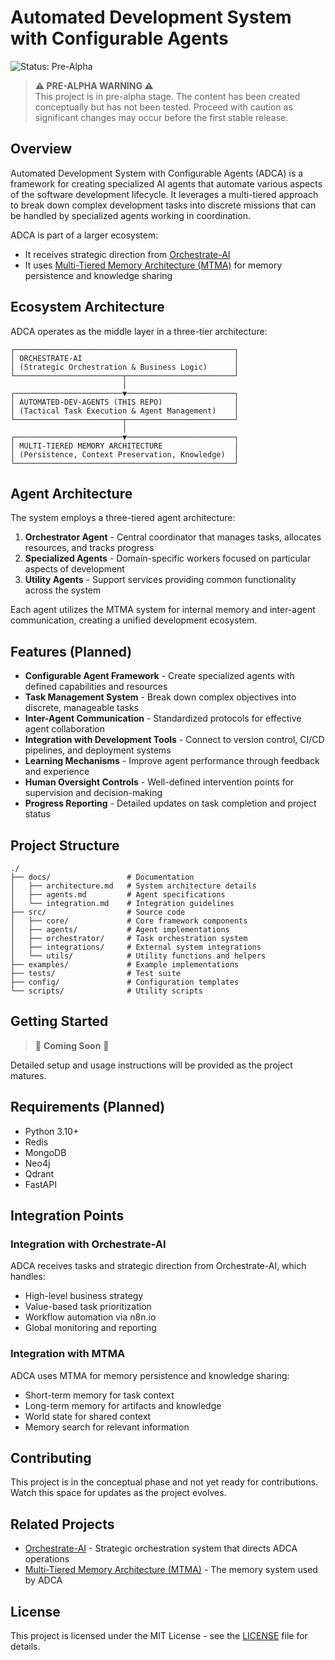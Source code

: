 # Automated Development System with Configurable Agents

![Status: Pre-Alpha](https://img.shields.io/badge/Status-Pre--Alpha-red)

> **⚠️ PRE-ALPHA WARNING ⚠️**  
> This project is in pre-alpha stage. The content has been created conceptually but has not been tested. Proceed with caution as significant changes may occur before the first stable release.

## Overview

Automated Development System with Configurable Agents (ADCA) is a framework for creating specialized AI agents that automate various aspects of the software development lifecycle. It leverages a multi-tiered approach to break down complex development tasks into discrete missions that can be handled by specialized agents working in coordination.

ADCA is part of a larger ecosystem:
- It receives strategic direction from [Orchestrate-AI](https://github.com/gregmulvihill/orchestrate-ai)
- It uses [Multi-Tiered Memory Architecture (MTMA)](https://github.com/gregmulvihill/multi-tiered-memory-architecture) for memory persistence and knowledge sharing

## Ecosystem Architecture

ADCA operates as the middle layer in a three-tier architecture:

```
┌─────────────────────────────────────────────────┐
│ ORCHESTRATE-AI                                  │
│ (Strategic Orchestration & Business Logic)      │
└────────────────────────┬────────────────────────┘
                         │
┌────────────────────────▼────────────────────────┐
│ AUTOMATED-DEV-AGENTS (THIS REPO)                │
│ (Tactical Task Execution & Agent Management)    │
└────────────────────────┬────────────────────────┘
                         │
┌────────────────────────▼────────────────────────┐
│ MULTI-TIERED MEMORY ARCHITECTURE                │
│ (Persistence, Context Preservation, Knowledge)  │
└─────────────────────────────────────────────────┘
```

## Agent Architecture

The system employs a three-tiered agent architecture:

1. **Orchestrator Agent** - Central coordinator that manages tasks, allocates resources, and tracks progress
2. **Specialized Agents** - Domain-specific workers focused on particular aspects of development
3. **Utility Agents** - Support services providing common functionality across the system

Each agent utilizes the MTMA system for internal memory and inter-agent communication, creating a unified development ecosystem.

## Features (Planned)

- **Configurable Agent Framework** - Create specialized agents with defined capabilities and resources
- **Task Management System** - Break down complex objectives into discrete, manageable tasks
- **Inter-Agent Communication** - Standardized protocols for effective agent collaboration
- **Integration with Development Tools** - Connect to version control, CI/CD pipelines, and deployment systems
- **Learning Mechanisms** - Improve agent performance through feedback and experience
- **Human Oversight Controls** - Well-defined intervention points for supervision and decision-making
- **Progress Reporting** - Detailed updates on task completion and project status

## Project Structure

```
./
├── docs/                 # Documentation
│   ├── architecture.md   # System architecture details
│   ├── agents.md         # Agent specifications
│   └── integration.md    # Integration guidelines
├── src/                  # Source code
│   ├── core/             # Core framework components
│   ├── agents/           # Agent implementations
│   ├── orchestrator/     # Task orchestration system
│   ├── integrations/     # External system integrations
│   └── utils/            # Utility functions and helpers
├── examples/             # Example implementations
├── tests/                # Test suite
├── config/               # Configuration templates
└── scripts/              # Utility scripts
```

## Getting Started

> 🚧 **Coming Soon** 🚧

Detailed setup and usage instructions will be provided as the project matures.

## Requirements (Planned)

- Python 3.10+
- Redis
- MongoDB
- Neo4j
- Qdrant
- FastAPI

## Integration Points

### Integration with Orchestrate-AI
ADCA receives tasks and strategic direction from Orchestrate-AI, which handles:
- High-level business strategy
- Value-based task prioritization
- Workflow automation via n8n.io
- Global monitoring and reporting

### Integration with MTMA
ADCA uses MTMA for memory persistence and knowledge sharing:
- Short-term memory for task context
- Long-term memory for artifacts and knowledge
- World state for shared context
- Memory search for relevant information

## Contributing

This project is in the conceptual phase and not yet ready for contributions. Watch this space for updates as the project evolves.

## Related Projects

- [Orchestrate-AI](https://github.com/gregmulvihill/orchestrate-ai) - Strategic orchestration system that directs ADCA operations
- [Multi-Tiered Memory Architecture (MTMA)](https://github.com/gregmulvihill/multi-tiered-memory-architecture) - The memory system used by ADCA

## License

This project is licensed under the MIT License - see the [LICENSE](LICENSE) file for details.